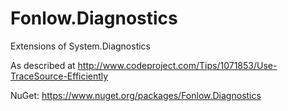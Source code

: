 # Fonlow.Diagnostics
Extensions of System.Diagnostics

As described at http://www.codeproject.com/Tips/1071853/Use-TraceSource-Efficiently

NuGet: https://www.nuget.org/packages/Fonlow.Diagnostics
